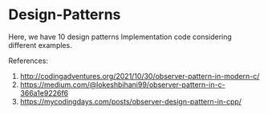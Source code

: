 # Design-Patterns
Here, we have 10 design patterns Implementation code considering different examples.

References:
1. http://codingadventures.org/2021/10/30/observer-pattern-in-modern-c/
2. https://medium.com/@lokeshbihani99/observer-pattern-in-c-366a1e9226f6
3. https://mycodingdays.com/posts/observer-design-pattern-in-cpp/
